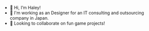 - 👋 Hi, I’m Haley!
- 🎨 I'm working as an Designer for an IT consulting and outsourcing company in Japan.
- 💞️ Looking to collaborate on fun game projects!

<!---
haleythekidult/haleythekidult is a ✨ special ✨ repository because its `README.md` (this file) appears on your GitHub profile.
You can click the Preview link to take a look at your changes.
--->
